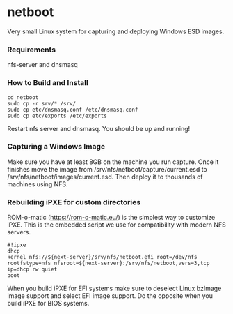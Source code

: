 # netboot
Very small Linux system for capturing and deploying Windows ESD images.
### Requirements
nfs-server and dnsmasq
### How to Build and Install
```
cd netboot
sudo cp -r srv/* /srv/
sudo cp etc/dnsmasq.conf /etc/dnsmasq.conf
sudo cp etc/exports /etc/exports
```
Restart nfs server and dnsmasq. You should be up and running! 
### Capturing a Windows Image
Make sure you have at least 8GB on the machine you run capture. Once it finishes move the image from /srv/nfs/netboot/capture/current.esd to /srv/nfs/netboot/images/current.esd. Then deploy it to thousands of machines using NFS.
### Rebuilding iPXE for custom directories
ROM-o-matic (https://rom-o-matic.eu/) is the simplest way to customize iPXE. This is the embedded script we use for compatibility with modern NFS servers.
```
#!ipxe
dhcp
kernel nfs://${next-server}/srv/nfs/netboot.efi root=/dev/nfs rootfstype=nfs nfsroot=${next-server}:/srv/nfs/netboot,vers=3,tcp ip=dhcp rw quiet
boot
```
When you build iPXE for EFI systems make sure to deselect Linux bzImage image support and select EFI image support. Do the opposite when you build iPXE for BIOS systems.
